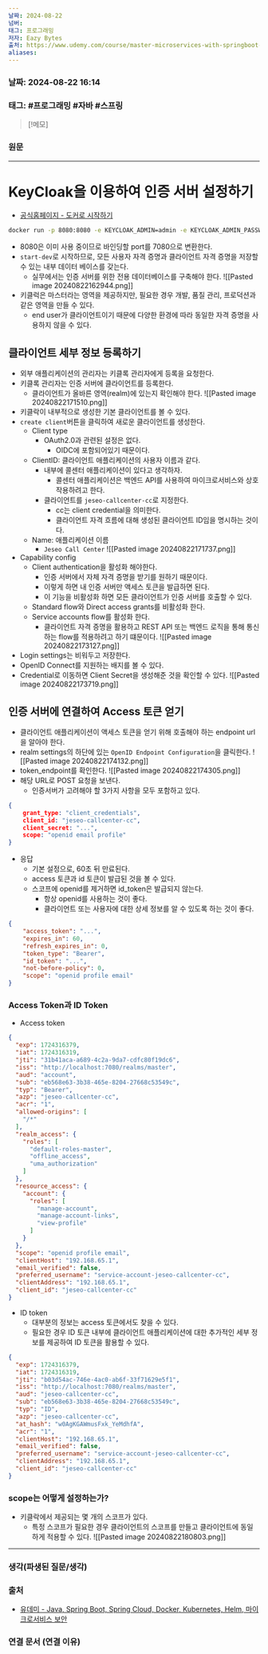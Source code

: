 ```yaml
---
날짜: 2024-08-22
넘버: 
태그: 프로그래밍
저자: Eazy Bytes
출처: https://www.udemy.com/course/master-microservices-with-springboot-docker-kubernetes-korean/
aliases:
---
```

### 날짜:  2024-08-22 16:14

### 태그: #프로그래밍 #자바 #스프링

>[!메모]
>

### 원문
---
# KeyCloak을 이용하여 인증 서버 설정하기
- [공식홈페이지 - 도커로 시작하기](https://www.keycloak.org/getting-started/getting-started-docker)
```bash
docker run -p 8080:8080 -e KEYCLOAK_ADMIN=admin -e KEYCLOAK_ADMIN_PASSWORD=admin quay.io/keycloak/keycloak:25.0.4 start-dev
```
- 8080은 이미 사용 중이므로 바인딩할 port를 7080으로 변환한다.
- `start-dev`로 시작하므로, 모든 사용자 자격 증명과 클라이언트 자격 증명을 저장할 수 있는 내부 데이터 베이스를 갖는다.
	- 실무에서는 인증 서버를 위한 전용 데이터베이스를 구축해야 한다.
![[Pasted image 20240822162944.png]]
- 키클럭은 마스터라는 영역을 제공하지만, 필요한 경우 개발, 품질 관리, 프로덕션과 같은 영역을 만들 수 있다.
	- end user가 클라이언트이기 때문에 다양한 환경에 따라 동일한 자격 증명을 사용하지 않을 수 있다.
## 클라이언트 세부 정보 등록하기
- 외부 애플리케이션의 관리자는 키클록 관리자에게 등록을 요청한다.
- 키클록 관리자는 인증 서버에 클라이언트를 등록한다.
	- 클라이언트가 올바른 영역(realm)에 있는지 확인해야 한다.
![[Pasted image 20240822171510.png]]
- 키클락이 내부적으로 생성한 기본 클라이언트를 볼 수 있다.
- `create client`버튼을 클릭하여 새로운 클라이언트를 생성한다.
	- Client type
		- OAuth2.0과 관련된 설정은 없다. 
			- OIDC에 포함되어있기 때문이다.
	- ClientID: 클라이언트 애플리케이션의 사용자 이름과 같다.
		- 내부에 콜센터 애플리케이션이 있다고 생각하자.
			- 콜센터 애플리케이션은 백엔드 API를 사용하여 마이크로서비스와 상호작용하려고 한다.
		- 클라이언트를 `jeseo-callcenter-cc`로 지정한다.
			- cc는 client credential을 의미한다.
			- 클라이언트 자격 흐름에 대해 생성된 클라이언트 ID임을 명시하는 것이다.
	- Name: 애플리케이션 이름
		- `Jeseo Call Center`
![[Pasted image 20240822171737.png]]
- Capability config
	- Client authentication을 활성화 해야한다.
		- 인증 서버에서 자체 자격 증명을 받기를 원하기 때문이다.
		- 이렇게 하면 내 인증 서버만 액세스 토큰을 발급하면 된다.
		- 이 기능을 비활성화 하면 모든 클라이언트가 인증 서버를 호출할 수 있다.
	- Standard flow와 Direct access grants를 비활성화 한다.
	- Service accounts flow를 활성화 한다.
		- 클라이언트 자격 증명을 활용하고 REST API 또는 백엔드 로직을 통해 통신하는 flow를 적용하려고 하기 떄문이다.
![[Pasted image 20240822173127.png]]
- Login settings는 비워두고 저장한다. 
- OpenID Connect를 지원하는 배지를 볼 수 있다.
- Credential로 이동하면 Client Secret을 생성해준 것을 확인할 수 있다.
![[Pasted image 20240822173719.png]]
## 인증 서버에 연결하여 Access 토큰 얻기
- 클라이언트 애플리케이션이 액세스 토큰을 얻기 위해 호출해야 하는 endpoint url을 알아야 한다.
- realm settings의 하단에 있는 `OpenID Endpoint Configuration`을 클릭한다.
![[Pasted image 20240822174132.png]]
- token_endpoint를 확인한다.
![[Pasted image 20240822174305.png]]
- 해당 URL로 POST 요청을 보낸다.
	- 인증서버가 고려해야 할 3가지 사항을 모두 포함하고 있다.
```json
{
	grant_type: "client_credentials",
	client_id: "jeseo-callcenter-cc",
	client_secret: "...",
	scope: "openid email profile"
}
```
- 응답
	- 기본 설정으로, 60초 뒤 만료된다.
	- access 토큰과 id 토큰이 발급된 것을 볼 수 있다.
	- 스코프에 openid를 제거하면 id_token은 발급되지 않는다.
		- 항상 openid를 사용하는 것이 좋다.
		- 클라이언트 또는 사용자에 대한 상세 정보를 알 수 있도록 하는 것이 좋다.
```json
{
    "access_token": "...",
    "expires_in": 60,
    "refresh_expires_in": 0,
    "token_type": "Bearer",
    "id_token": "...",
    "not-before-policy": 0,
    "scope": "openid profile email"
}
```
### Access Token과 ID Token
- Access token
```json
{
  "exp": 1724316379,
  "iat": 1724316319,
  "jti": "31b41aca-a689-4c2a-9da7-cdfc80f19dc6",
  "iss": "http://localhost:7080/realms/master",
  "aud": "account",
  "sub": "eb568e63-3b38-465e-8204-27668c53549c",
  "typ": "Bearer",
  "azp": "jeseo-callcenter-cc",
  "acr": "1",
  "allowed-origins": [
    "/*"
  ],
  "realm_access": {
    "roles": [
      "default-roles-master",
      "offline_access",
      "uma_authorization"
    ]
  },
  "resource_access": {
    "account": {
      "roles": [
        "manage-account",
        "manage-account-links",
        "view-profile"
      ]
    }
  },
  "scope": "openid profile email",
  "clientHost": "192.168.65.1",
  "email_verified": false,
  "preferred_username": "service-account-jeseo-callcenter-cc",
  "clientAddress": "192.168.65.1",
  "client_id": "jeseo-callcenter-cc"
}
```
- ID token
	- 대부분의 정보는 access 토큰에서도 찾을 수 있다.
	- 필요한 경우 ID 토큰 내부에 클라이언트 애플리케이션에 대한 추가적인 세부 정보를 제공하여 ID 토큰을 활용할 수 있다.
```json
{
  "exp": 1724316379,
  "iat": 1724316319,
  "jti": "b03d54ac-746e-4ac0-ab6f-33f71629e5f1",
  "iss": "http://localhost:7080/realms/master",
  "aud": "jeseo-callcenter-cc",
  "sub": "eb568e63-3b38-465e-8204-27668c53549c",
  "typ": "ID",
  "azp": "jeseo-callcenter-cc",
  "at_hash": "w0AgKGAWmusFxk_YeMdhfA",
  "acr": "1",
  "clientHost": "192.168.65.1",
  "email_verified": false,
  "preferred_username": "service-account-jeseo-callcenter-cc",
  "clientAddress": "192.168.65.1",
  "client_id": "jeseo-callcenter-cc"
}
```

### scope는 어떻게 설정하는가?
- 키클락에서 제공되는 몇 개의 스코프가 있다.
	- 특정 스코프가 필요한 경우 클라이언트의 스코프를 만들고 클라이언트에 동일하게 적용할 수 있다.
![[Pasted image 20240822180803.png]]

---
### 생각(파생된 질문/생각)

### 출처
- [유데미 - Java, Spring Boot, Spring Cloud, Docker, Kubernetes, Helm, 마이크로서비스 보안](https://www.udemy.com/course/master-microservices-with-springboot-docker-kubernetes-korean/)

### 연결 문서 (연결 이유)
